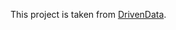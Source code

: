 This project is taken from [DrivenData](https://www.drivendata.org/competitions/2/warm-up-predict-blood-donations/).
